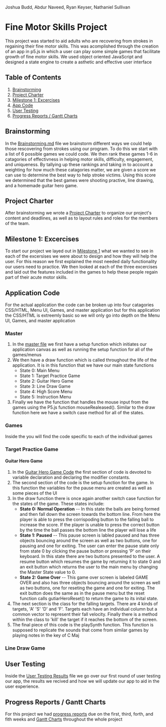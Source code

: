 Joshua Budd, Abdur Naveed, Ryan Keyser, Nathaniel Sullivan

# Fine Motor Skills Project

This project was started to aid adults who are recovering from strokes in regaining their fine motor skills. This was acomplished through the creation of an app in p5.js in which a user can play some simple games that facilitate growth of fine motor skills. We used object oriented JavaScript and designed a state engine to create a asthetic and effective user interface

## Table of Contents
1. [Brainstorming](https://github.com/nqsullivan/Fine-motor-skills-project/edit/main/README.md#brainstorming)
2. [Project Charter](https://github.com/nqsullivan/Fine-motor-skills-project/edit/main/README.md#project-charter)
3. [Milestone 1: Excercises](https://github.com/nqsullivan/Fine-motor-skills-project/edit/main/README.md#milestone-1-excercises)
4. [App Code](https://github.com/nqsullivan/Fine-motor-skills-project/edit/main/README.md#application-code)
5. [User Testing](https://github.com/nqsullivan/Fine-motor-skills-project/edit/main/README.md#user-testing)
6. [Progress Reports / Gantt Charts](https://github.com/nqsullivan/Fine-motor-skills-project/edit/main/README.md#progress-reports--gantt-charts)

## Brainstorming
In the [Brainstorming.md](https://github.com/nqsullivan/Fine-motor-skills-project/blob/main/Brianstorming.md) file we brainstorm different ways we could help those rescovering from strokes using our program. To do this we start with a list of 6 possible games we could code. We then rank these games 1-6 in catagories of effectivness in helping motor skills, difficulty, engagement, and uniqueness. By tallying up these rankings and taking in to account a weighting for how much these catagories matter, we are given a score we can use to determine the best way to help stroke victims. Using this score we determined that the best games were shooting practive, line drawing, and a homemade guitar hero game.

## Project Charter
After brainstorming we wrote a [Project Charter](https://github.com/nqsullivan/Fine-motor-skills-project/blob/main/Charter.md) to organize our project's content and deadlines, as well as to layout rules and roles for the members of the team.

## Milestone 1: Excercises
To start our project we layed out in [Milestone 1](https://github.com/nqsullivan/Fine-motor-skills-project/blob/main/Exercises%20Milestone%201.md) what we wanted to see in each of the excersises we were about to design and how they will help the user. For this reason we first explained the most needed daily functionality our users need to practice. We then looked at each of the three excercises and laid out the features included in the games to help these people regain part of their acute motor skills.

## Application Code
For the actual application the code can be broken up into four catagories CSS/HTML, Menu UI, Games, and master application but for this application the CSS/HTML is extreemly basic so we will only go into depth on the Menu UI, Games, and master application

### Master
1. In the [master file](https://github.com/nqsullivan/Fine-motor-skills-project/blob/main/Program/master.js) we first have a setup function which initiates our application canvas as well as running the setup function for all of the games/menus
2. We then have a draw function which is called throughout the life of the application. It is in this function that we have our main state functions
    - State 0: Main Menu
    - State 1: Target Practice Game
    - State 2: Guitar Hero Game
    - State 3: Line Draw Game
    - State 4: High Score Menu
    - State 5: Instruction Menu
3. Finally we have the function that handles the mouse input from the games using the P5.js function mouseRealeased(). Similar to the draw function here we have a switch case method for all of the states.

### Games
Inside the you will find the code specific to each of the individual games

### Target Practice Game

#### Guitar Hero Game
1. In the [Guitar Hero Game Code](https://github.com/nqsullivan/Fine-motor-skills-project/blob/main/Program/Guitar%20Hero%20Game/guitarHero.js) the first section of code is devoted to variable declaration and declaring the modifier constants.
2. The second section of the code is the setup function for the game. In this function the variables for the pause menu are created as well as some pieces of the UI
3. In the draw function there is once again another switch case function for the states of the game. These states include:
    -  **State 0: Normal Operation** -- In this state the balls are being formed and then fall down the screen towards the bottom line. From here the player is able to press the corrispoding button to the falling ball to increase the score. If the player is unable to press the correct button by the time the ball passes the bottom line the player will lose a life
    -  **State 1: Paused** -- This pause screen is labled paused and has three objects bouncing around the screen as well as two buttons, one for pausing and one for exiting. The user can enter the pause state only from state 0 by clicking the pause button or pressing 'P' on their keyboard. In this state there are two buttons presented to the user. A resume button which resumes the game by returning it to state 0 and an exit button which returns the user to the main menu by changing the Master State value to 0.
    -  **State 2: Game Over** -- This game over screen is labeled GAME OVER and also has three objects bouncing around the screen as well as two buttons, one for reseting the game and one for exiting. The exit button does the same as in the pause menu but the reset function calls gutiarHeroReset() to return the game to its inital state.
4. The next section is the class for the falling targets. There are 4 kinds of targets, 'A' 'S' 'D' and 'F'. Targets each have an individual column but a common vector to represent their fall velocity. Finally there is a method within the class to 'kill' the target if it reaches the bottom of the screen.
5. The final piece of this code is the playSynth function. This function is supposed to replicate the sounds that come from similar games by playing notes in the key of C Maj

### Line Draw Game

## User Testing
Inside the [User Testing Results](https://github.com/nqsullivan/Fine-motor-skills-project/blob/main/User%20Testing%20Results.md) file we go over our first round of user testing our app, the results we recived and how we will update our app to aid in the user experience.

## Progress Reports / Gantt Charts
For this project we had [progress reports](https://github.com/nqsullivan/Fine-motor-skills-project/tree/main/Progress%20Reports) due on the first, third, forth, and fith weeks and [Gantt Charts](https://github.com/nqsullivan/Fine-motor-skills-project/blob/main/Gantt%20Charts.pdf) throughout the whole project
